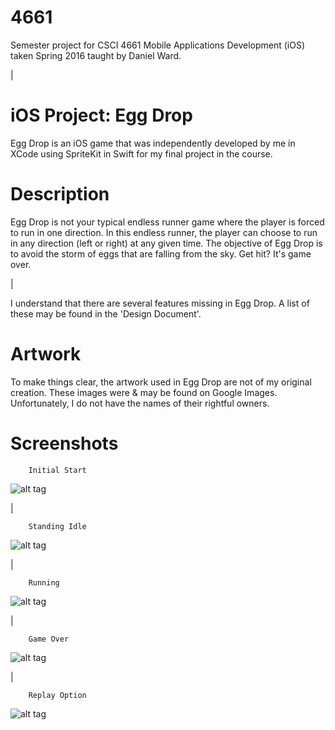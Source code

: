 # 4661
Semester project for CSCI 4661 Mobile Applications Development (iOS) taken Spring 2016 taught by Daniel Ward.

|

# iOS Project: Egg Drop
Egg Drop is an iOS game that was independently developed by me in XCode using SpriteKit in Swift for my final project in the course.

# Description
Egg Drop is not your typical endless runner game where the player is forced to run in one direction.
In this endless runner, the player can choose to run in any direction (left or right) at any given time.
The objective of Egg Drop is to avoid the storm of eggs that are falling from the sky. Get hit? It's game over.

|

I understand that there are several features missing in Egg Drop. A list of these may be found in the 'Design Document'.

# Artwork
To make things clear, the artwork used in Egg Drop are not of my original creation.
These images were &amp; may be found on Google Images. Unfortunately, I do not have the names of their rightful owners.

# Screenshots
        Initial Start
![alt tag](https://raw.githubusercontent.com/anvilo/4661--final/master/Screenshots/Start.PNG)

|

        Standing Idle
![alt tag](https://raw.githubusercontent.com/anvilo/4661--final/master/Screenshots/Idle.PNG)

|

        Running
![alt tag](https://raw.githubusercontent.com/anvilo/4661--final/master/Screenshots/Running.PNG)

|

        Game Over
![alt tag](https://raw.githubusercontent.com/anvilo/4661--final/master/Screenshots/GameOver.PNG)

|

        Replay Option
![alt tag](https://raw.githubusercontent.com/anvilo/4661--final/master/Screenshots/Replay.PNG)



